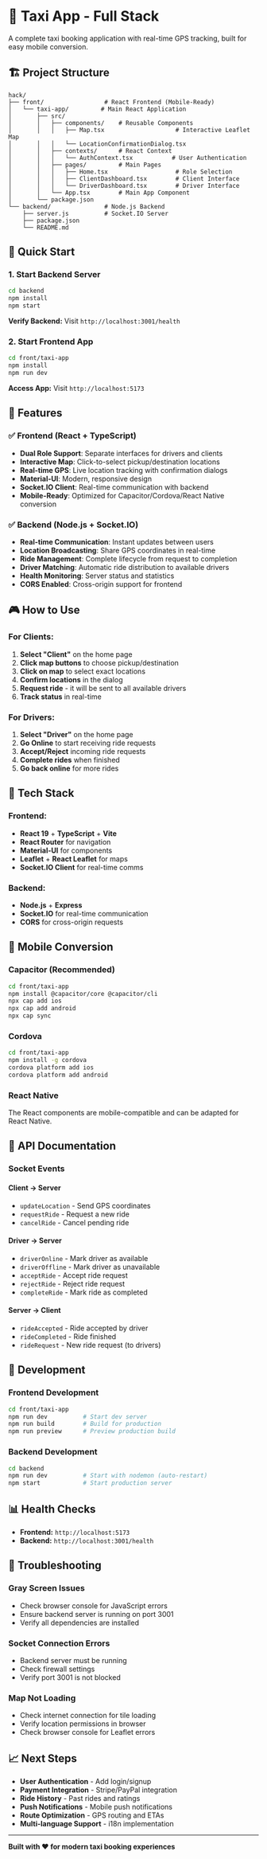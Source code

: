 # 🚗 Taxi App - Full Stack

A complete taxi booking application with real-time GPS tracking, built for easy mobile conversion.

## 🏗️ **Project Structure**

```
hack/
├── front/                 # React Frontend (Mobile-Ready)
│   └── taxi-app/         # Main React Application
│       ├── src/
│       │   ├── components/    # Reusable Components
│       │   │   ├── Map.tsx                    # Interactive Leaflet Map
│       │   │   └── LocationConfirmationDialog.tsx
│       │   ├── contexts/      # React Context
│       │   │   └── AuthContext.tsx           # User Authentication
│       │   ├── pages/         # Main Pages
│       │   │   ├── Home.tsx                   # Role Selection
│       │   │   ├── ClientDashboard.tsx        # Client Interface
│       │   │   └── DriverDashboard.tsx        # Driver Interface
│       │   └── App.tsx        # Main App Component
│       └── package.json
└── backend/               # Node.js Backend
    ├── server.js          # Socket.IO Server
    ├── package.json
    └── README.md
```

## 🚀 **Quick Start**

### 1. **Start Backend Server**
```bash
cd backend
npm install
npm start
```

**Verify Backend:** Visit `http://localhost:3001/health`

### 2. **Start Frontend App**
```bash
cd front/taxi-app
npm install
npm run dev
```

**Access App:** Visit `http://localhost:5173`

## 🎯 **Features**

### ✅ **Frontend (React + TypeScript)**
- **Dual Role Support**: Separate interfaces for drivers and clients
- **Interactive Map**: Click-to-select pickup/destination locations
- **Real-time GPS**: Live location tracking with confirmation dialogs
- **Material-UI**: Modern, responsive design
- **Socket.IO Client**: Real-time communication with backend
- **Mobile-Ready**: Optimized for Capacitor/Cordova/React Native conversion

### ✅ **Backend (Node.js + Socket.IO)**
- **Real-time Communication**: Instant updates between users
- **Location Broadcasting**: Share GPS coordinates in real-time
- **Ride Management**: Complete lifecycle from request to completion
- **Driver Matching**: Automatic ride distribution to available drivers
- **Health Monitoring**: Server status and statistics
- **CORS Enabled**: Cross-origin support for frontend

## 🎮 **How to Use**

### **For Clients:**
1. **Select "Client"** on the home page
2. **Click map buttons** to choose pickup/destination
3. **Click on map** to select exact locations
4. **Confirm locations** in the dialog
5. **Request ride** - it will be sent to all available drivers
6. **Track status** in real-time

### **For Drivers:**
1. **Select "Driver"** on the home page
2. **Go Online** to start receiving ride requests
3. **Accept/Reject** incoming ride requests
4. **Complete rides** when finished
5. **Go back online** for more rides

## 🔧 **Tech Stack**

### **Frontend:**
- **React 19** + **TypeScript** + **Vite**
- **React Router** for navigation
- **Material-UI** for components
- **Leaflet** + **React Leaflet** for maps
- **Socket.IO Client** for real-time comms

### **Backend:**
- **Node.js** + **Express**
- **Socket.IO** for real-time communication
- **CORS** for cross-origin requests

## 📱 **Mobile Conversion**

### **Capacitor (Recommended)**
```bash
cd front/taxi-app
npm install @capacitor/core @capacitor/cli
npx cap add ios
npx cap add android
npx cap sync
```

### **Cordova**
```bash
cd front/taxi-app
npm install -g cordova
cordova platform add ios
cordova platform add android
```

### **React Native**
The React components are mobile-compatible and can be adapted for React Native.

## 🔌 **API Documentation**

### **Socket Events**

#### **Client → Server**
- `updateLocation` - Send GPS coordinates
- `requestRide` - Request a new ride
- `cancelRide` - Cancel pending ride

#### **Driver → Server**
- `driverOnline` - Mark driver as available
- `driverOffline` - Mark driver as unavailable
- `acceptRide` - Accept ride request
- `rejectRide` - Reject ride request
- `completeRide` - Mark ride as completed

#### **Server → Client**
- `rideAccepted` - Ride accepted by driver
- `rideCompleted` - Ride finished
- `rideRequest` - New ride request (to drivers)

## 🚀 **Development**

### **Frontend Development**
```bash
cd front/taxi-app
npm run dev          # Start dev server
npm run build        # Build for production
npm run preview      # Preview production build
```

### **Backend Development**
```bash
cd backend
npm run dev          # Start with nodemon (auto-restart)
npm start            # Start production server
```

## 📊 **Health Checks**

- **Frontend:** `http://localhost:5173`
- **Backend:** `http://localhost:3001/health`

## 🐛 **Troubleshooting**

### **Gray Screen Issues**
- Check browser console for JavaScript errors
- Ensure backend server is running on port 3001
- Verify all dependencies are installed

### **Socket Connection Errors**
- Backend server must be running
- Check firewall settings
- Verify port 3001 is not blocked

### **Map Not Loading**
- Check internet connection for tile loading
- Verify location permissions in browser
- Check browser console for Leaflet errors

## 📈 **Next Steps**

- **User Authentication** - Add login/signup
- **Payment Integration** - Stripe/PayPal integration
- **Ride History** - Past rides and ratings
- **Push Notifications** - Mobile push notifications
- **Route Optimization** - GPS routing and ETAs
- **Multi-language Support** - i18n implementation

---

**Built with ❤️ for modern taxi booking experiences**
